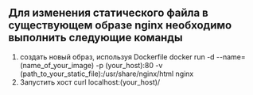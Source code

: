 ## Для изменения статического файла в существующем образе nginx необходимо выполнить следующие команды

1. создать новый образ, используя Dockerfile
docker run -d --name=(name_of_your_image)  -p (your_host):80 -v (path_to_your_static_file):/usr/share/nginx/html nginx
2. Запустить хост
curl localhost:(your_host)/
